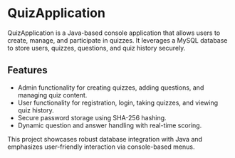 # QuizApplication
QuizApplication is a Java-based console application that allows users to create, manage, and participate in quizzes. It leverages a MySQL database to store users, quizzes, questions, and quiz history securely.
## Features
- Admin functionality for creating quizzes, adding questions, and managing quiz content.
- User functionality for registration, login, taking quizzes, and viewing quiz history.
- Secure password storage using SHA-256 hashing.
- Dynamic question and answer handling with real-time scoring.

This project showcases robust database integration with Java and emphasizes user-friendly interaction via console-based menus.